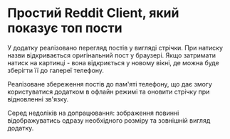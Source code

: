# Простий Reddit Client, який показує топ пости

У додатку реалізованo перегляд постів у вигляді стрічки. При натиску назви відкривається оригінальний пост у браузері. Якщо затримати натиск на картинці - вона відкриється у новому вікні, де можна буде зберігти її до галереї телефону.

Реалізоване збереження постів до пам'яті телефону, що дає змогу користуватися додатком в офлайн режимі та оновити стрічку при відновленні зв'язку. 

Серед недоліків на допрацювання: зображення повинні відображуватись одразу необхідного розміру та зовнішній вигляд додатку.


